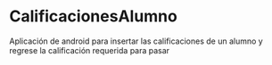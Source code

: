 # CalificacionesAlumno
Aplicación de android para insertar las calificaciones de un alumno y regrese la calificación requerida para pasar
